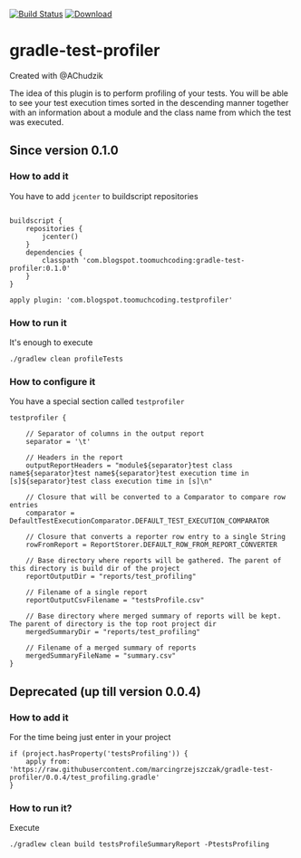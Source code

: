 [![Build Status](https://travis-ci.org/marcingrzejszczak/gradle-test-profiler.svg)](https://travis-ci.org/marcingrzejszczak/gradle-test-profiler)
[ ![Download](https://api.bintray.com/packages/marcingrzejszczak/com-blogspot-toomuchcoding/gradle-test-profiler/images/download.svg) ](https://bintray.com/marcingrzejszczak/com-blogspot-toomuchcoding/gradle-test-profiler/_latestVersion)

# gradle-test-profiler

Created with @AChudzik

The idea of this plugin is to perform profiling of your tests. You will be able to see your test
execution times sorted in the descending manner together with an information about a module
and the class name from which the test was executed.

## Since version 0.1.0

### How to add it

You have to add `jcenter` to buildscript repositories

```

buildscript {
    repositories {
        jcenter()
    }
    dependencies {
        classpath 'com.blogspot.toomuchcoding:gradle-test-profiler:0.1.0'
    }
}

apply plugin: 'com.blogspot.toomuchcoding.testprofiler'

```


### How to run it

It's enough to execute

```
./gradlew clean profileTests

```


### How to configure it

You have a special section called `testprofiler`

```
testprofiler {
    
    // Separator of columns in the output report
    separator = '\t'
    
    // Headers in the report
    outputReportHeaders = "module${separator}test class name${separator}test name${separator}test execution time in [s]${separator}test class execution time in [s]\n"

    // Closure that will be converted to a Comparator to compare row entries
    comparator = DefaultTestExecutionComparator.DEFAULT_TEST_EXECUTION_COMPARATOR

    // Closure that converts a reporter row entry to a single String
    rowFromReport = ReportStorer.DEFAULT_ROW_FROM_REPORT_CONVERTER

    // Base directory where reports will be gathered. The parent of this directory is build dir of the project
    reportOutputDir = "reports/test_profiling"

    // Filename of a single report
    reportOutputCsvFilename = "testsProfile.csv"

    // Base directory where merged summary of reports will be kept. The parent of directory is the top root project dir
    mergedSummaryDir = "reports/test_profiling"

    // Filename of a merged summary of reports
    mergedSummaryFileName = "summary.csv"
}

```


## Deprecated (up till version 0.0.4)

### How to add it

For the time being just enter in your project

```
if (project.hasProperty('testsProfiling')) {
    apply from: 'https://raw.githubusercontent.com/marcingrzejszczak/gradle-test-profiler/0.0.4/test_profiling.gradle'
}
```

### How to run it?

Execute

```
./gradlew clean build testsProfileSummaryReport -PtestsProfiling
```
